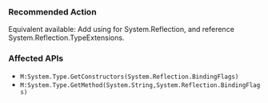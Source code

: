 ### Recommended Action
Equivalent available: Add using for System.Reflection, and reference System.Reflection.TypeExtensions.

### Affected APIs
* `M:System.Type.GetConstructors(System.Reflection.BindingFlags)`
* `M:System.Type.GetMethod(System.String,System.Reflection.BindingFlags)`
